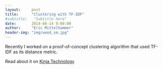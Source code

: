 ```yaml
---
layout:     post
title:      "Clustering with TF-IDF"
#subtitle:   "Subtitle here"
date:       2014-06-14 9:00:00
author:     "Eric Mittelhammer"
header-img: "img/wood_sm.jpg"
---
```


Recently I worked on a proof-of-concept clustering algorithm that used TF-IDF as its distance metric.

Read about it on <a href="http://tech.kinja.com/the-kinja-family-tree-1590442849">Kinja Technology</a>
